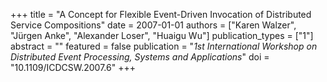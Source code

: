 +++
title = "A Concept for Flexible Event-Driven Invocation of Distributed Service Compositions"
date = 2007-01-01
authors = ["Karen Walzer", "Jürgen Anke", "Alexander Loser", "Huaigu Wu"]
publication_types = ["1"]
abstract = ""
featured = false
publication = "*1st International Workshop on Distributed Event Processing, Systems and Applications*"
doi = "10.1109/ICDCSW.2007.6"
+++


